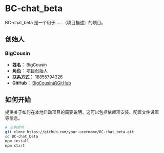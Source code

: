 # BC-chat_beta

BC-chat_beta 是一个用于......（项目描述）的项目。

## 创始人

### BigCousin

- **姓名：** BigCousin
- **角色：** 项目创始人
- **联系方式：** 18855794326
- **GitHub：** [BigCousin的GitHub](https://github.com/van-drakness)



## 如何开始

提供关于如何在本地启动项目的简要说明。这可以包括依赖项安装、配置文件设置等信息。

```bash
# 示例命令
git clone https://github.com/your-username/BC-chat_beta.git
cd BC-chat_beta
npm install
npm start
